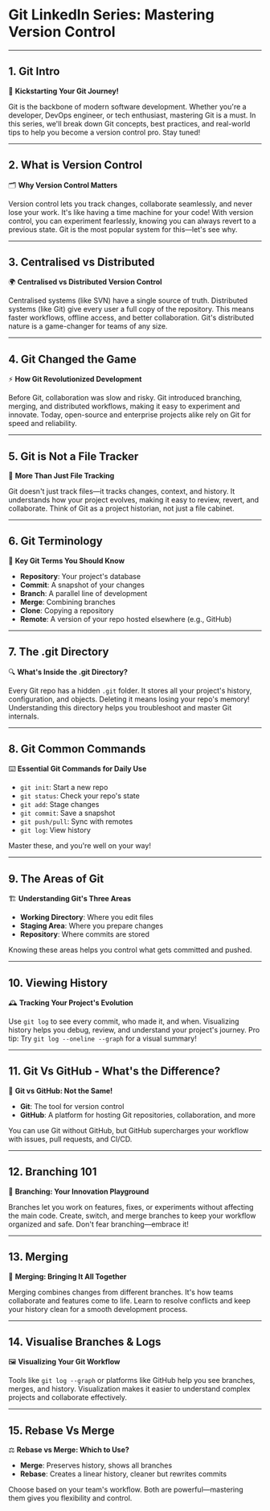 # Git LinkedIn Series: Mastering Version Control

---

## 1. Git Intro
🚀 **Kickstarting Your Git Journey!**

Git is the backbone of modern software development. Whether you're a developer, DevOps engineer, or tech enthusiast, mastering Git is a must. In this series, we'll break down Git concepts, best practices, and real-world tips to help you become a version control pro. Stay tuned!

---

## 2. What is Version Control
🗂️ **Why Version Control Matters**

Version control lets you track changes, collaborate seamlessly, and never lose your work. It's like having a time machine for your code! With version control, you can experiment fearlessly, knowing you can always revert to a previous state. Git is the most popular system for this—let's see why.

---

## 3. Centralised vs Distributed
🌍 **Centralised vs Distributed Version Control**

Centralised systems (like SVN) have a single source of truth. Distributed systems (like Git) give every user a full copy of the repository. This means faster workflows, offline access, and better collaboration. Git's distributed nature is a game-changer for teams of any size.

---

## 4. Git Changed the Game
⚡ **How Git Revolutionized Development**

Before Git, collaboration was slow and risky. Git introduced branching, merging, and distributed workflows, making it easy to experiment and innovate. Today, open-source and enterprise projects alike rely on Git for speed and reliability.

---

## 5. Git is Not a File Tracker
📁 **More Than Just File Tracking**

Git doesn't just track files—it tracks changes, context, and history. It understands how your project evolves, making it easy to review, revert, and collaborate. Think of Git as a project historian, not just a file cabinet.

---

## 6. Git Terminology
📝 **Key Git Terms You Should Know**

- **Repository**: Your project's database
- **Commit**: A snapshot of your changes
- **Branch**: A parallel line of development
- **Merge**: Combining branches
- **Clone**: Copying a repository
- **Remote**: A version of your repo hosted elsewhere (e.g., GitHub)

---

## 7. The .git Directory
🔍 **What's Inside the .git Directory?**

Every Git repo has a hidden `.git` folder. It stores all your project's history, configuration, and objects. Deleting it means losing your repo's memory! Understanding this directory helps you troubleshoot and master Git internals.

---

## 8. Git Common Commands
⌨️ **Essential Git Commands for Daily Use**

- `git init`: Start a new repo
- `git status`: Check your repo's state
- `git add`: Stage changes
- `git commit`: Save a snapshot
- `git push/pull`: Sync with remotes
- `git log`: View history

Master these, and you're well on your way!

---

## 9. The Areas of Git
🏗️ **Understanding Git's Three Areas**

- **Working Directory**: Where you edit files
- **Staging Area**: Where you prepare changes
- **Repository**: Where commits are stored

Knowing these areas helps you control what gets committed and pushed.

---

## 10. Viewing History
🕰️ **Tracking Your Project's Evolution**

Use `git log` to see every commit, who made it, and when. Visualizing history helps you debug, review, and understand your project's journey. Pro tip: Try `git log --oneline --graph` for a visual summary!

---

## 11. Git Vs GitHub - What's the Difference?
🔗 **Git vs GitHub: Not the Same!**

- **Git**: The tool for version control
- **GitHub**: A platform for hosting Git repositories, collaboration, and more

You can use Git without GitHub, but GitHub supercharges your workflow with issues, pull requests, and CI/CD.

---

## 12. Branching 101
🌱 **Branching: Your Innovation Playground**

Branches let you work on features, fixes, or experiments without affecting the main code. Create, switch, and merge branches to keep your workflow organized and safe. Don't fear branching—embrace it!

---

## 13. Merging
🔀 **Merging: Bringing It All Together**

Merging combines changes from different branches. It's how teams collaborate and features come to life. Learn to resolve conflicts and keep your history clean for a smooth development process.

---

## 14. Visualise Branches & Logs
🖼️ **Visualizing Your Git Workflow**

Tools like `git log --graph` or platforms like GitHub help you see branches, merges, and history. Visualization makes it easier to understand complex projects and collaborate effectively.

---

## 15. Rebase Vs Merge
⚖️ **Rebase vs Merge: Which to Use?**

- **Merge**: Preserves history, shows all branches
- **Rebase**: Creates a linear history, cleaner but rewrites commits

Choose based on your team's workflow. Both are powerful—mastering them gives you flexibility and control. 